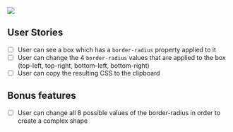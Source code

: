 ![](../vite-project/src/assets/page.png)

## User Stories

-   [ ] User can see a box which has a `border-radius` property applied to it
-   [ ] User can change the 4 `border-radius` values that are applied to the box (top-left, top-right, bottom-left, bottom-right)
-   [ ] User can copy the resulting  CSS to the clipboard

## Bonus features

-   [ ] User can change all 8 possible values of the border-radius in order to create a complex shape